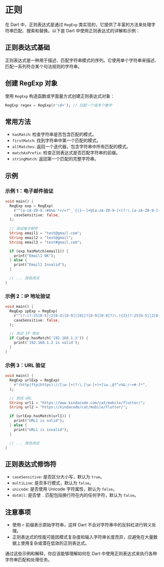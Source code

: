 # 正则

在 Dart 中，正则表达式是通过 `RegExp` 类实现的，它提供了丰富的方法来处理字符串匹配、搜索和替换。以下是 Dart 中使用正则表达式的详解和示例：

## 正则表达式基础

正则表达式是一种用于描述、匹配字符串模式的序列。它使用单个字符串来描述、匹配一系列符合某个句法规则的字符串。

## 创建 RegExp 对象

使用 `RegExp` 构造函数或字面量方式创建正则表达式对象：

```dart
RegExp regex = RegExp(r'\d+'); // 匹配一个或多个数字
```

## 常用方法

- `hasMatch`: 检查字符串是否包含匹配的模式。
- `firstMatch`: 找到字符串中第一个匹配的模式。
- `allMatches`: 返回一个迭代器，包含字符串中所有匹配的模式。
- `matchAsPrefix`: 检查正则表达式是否匹配字符串的前缀。
- `stringMatch`: 返回第一个匹配的完整字符串。

## 示例

### 示例 1：电子邮件验证

```dart
void main() {
  RegExp exp = RegExp(
    r"^[a-zA-Z0-9.!#$%&'*+/=?^_`{|}~-]+@[a-zA-Z0-9-]+(?:\.[a-zA-Z0-9-]+)*$",
    caseSensitive: false,
  );
  
  // 测试电子邮件
  String email1 = "test@gmail.com";
  String email2 = "test@gmail";
  String email3 = "test#gmail.com";

  if (exp.hasMatch(email1)) {
    print("Email1 OK");
  } else {
    print("Email1 Invalid");
  }

  // ... 其他测试
}
```

### 示例 2：IP 地址验证

```dart
void main() {
  RegExp ipExp = RegExp(
    r"^(?:(?:25[0-5]|2[0-4][0-9]|[01]?[0-9][0-9]?)\.){3}(?:25[0-5]|2[0-4][0-9]|[01]?[0-9][0-9]?)$",
    caseSensitive: false,
  );

  // 测试 IP 地址
  if (ipExp.hasMatch('192.168.1.2')) {
    print('192.168.1.2 is valid');
  }
}
```

### 示例 3：URL 验证

```dart
void main() {
  RegExp urlExp = RegExp(
    r"(http|ftp|https)://[\w-]+(?:\.[\w-]+)+[\w.,@?^=%&:/~+#-]*",
  );

  // 测试 URL
  String url1 = "https://www.kindacode.com/cat/mobile/flutter/";
  String url2 = "https://kindacode/cat/mobile/flutter/";

  if (urlExp.hasMatch(url1)) {
    print("URL1 is valid");
  } else {
    print("URL1 is invalid");
  }

  // ... 其他测试
}
```

## 正则表达式修饰符

- `caseSensitive`: 是否区分大小写，默认为 `true`。
- `multiLine`: 是否多行模式，默认为 `false`。
- `unicode`: 是否使用 Unicode 字符属性，默认为 `false`。
- `dotAll`: 是否使 `.` 匹配包括换行符在内的任何字符，默认为 `false`。

## 注意事项

- 使用 `r` 前缀表示原始字符串，这样 Dart 不会对字符串中的反斜杠进行转义处理。
- 正则表达式的性能可能因模式复杂度和输入字符串长度而异，应避免在大量数据上使用复杂或潜在低效的正则表达式。

通过这些示例和解释，你应该能够理解如何在 Dart 中使用正则表达式来执行各种字符串匹配和处理任务。

